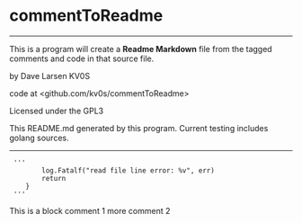 # commentToReadme
---
This is a program will create a **Readme Markdown** file from the tagged comments and code in that source file.

by Dave Larsen KV0S

code at <github.com/kv0s/commentToReadme>

Licensed under the GPL3

This README.md generated by this program.  Current testing includes golang sources.

---


     '''
			log.Fatalf("read file line error: %v", err)
			return
		}
     '''

This is a block comment 1
more comment 2


